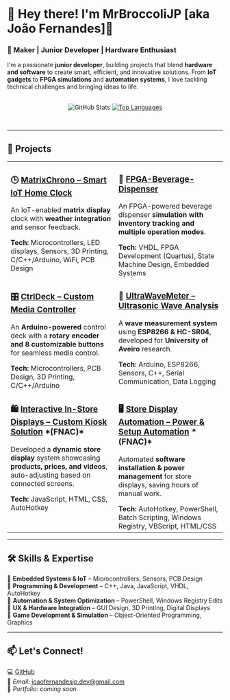 # 👋 Hey there! I'm MrBroccoliJP [aka João Fernandes]🌱  

### 🚀 Maker | Junior Developer | Hardware Enthusiast  

I'm a passionate **junior developer**, building projects that blend **hardware and software** to create smart, efficient, and innovative solutions. From **IoT gadgets** to **FPGA simulations** and **automation systems**, I love tackling technical challenges and bringing ideas to life.  
<br>
<center>

![GitHub Stats](https://github-readme-stats.vercel.app/api?username=MrBroccoliJP&show_icons=true&layout=compact&theme=vision-friendly-dark&rank_icon=github)
[![Top Languages](https://github-readme-stats.vercel.app/api/top-langs/?username=MrBroccoliJP&layout=compact&theme=vision-friendly-dark)](https://github.com/anuraghazra/github-readme-stats)

</center>

<br>

---

## 🔧 **Projects**  

<table>
  <tr>
    <td width="50%" valign="top">
      <h3>🕒 <a href="https://github.com/MrBroccoliJP/MatrixChrono">MatrixChrono – Smart IoT Home Clock</a></h3>
      <p>An IoT-enabled <b>matrix display</b> clock with <b>weather integration</b> and sensor feedback.</p>
      <b>Tech:</b> Microcontrollers, LED displays, Sensors, 3D Printing, C/C++/Arduino, WiFi, PCB Design
    </td>
    <td width="50%" valign="top">
      <h3>🥤 <a href="https://github.com/MrBroccoliJP/FPGA-Beverage-Dispenser">FPGA-Beverage-Dispenser</a></h3>
      <p>An FPGA-powered beverage dispenser <b>simulation with inventory tracking and multiple operation modes</b>.</p>
      <b>Tech:</b> VHDL, FPGA Development (Quartus), State Machine Design, Embedded Systems
    </td>
  </tr>
  <tr>
    <td width="50%" valign="top">
      <h3>🎛 <a href="https://github.com/MrBroccoliJP/CtrlDeck">CtrlDeck – Custom Media Controller</a></h3>
      <p>An <b>Arduino-powered</b> control deck with a <b>rotary encoder and 8 customizable buttons</b> for seamless media control.</p>
      <b>Tech:</b> Microcontrollers, PCB Design, 3D Printing, C/C++/Arduino
    </td>
    <td width="50%" valign="top">
      <h3>🌊 <a href="https://github.com/MrBroccoliJP/UltraWaveMeter">UltraWaveMeter – Ultrasonic Wave Analysis</a></h3>
      <p>A <b>wave measurement system</b> using <b>ESP8266 & HC-SR04</b>, developed for <b>University of Aveiro</b> research.</p>
      <b>Tech:</b> Arduino, ESP8266, Sensors, C++, Serial Communication, Data Logging
    </td>
  </tr>
  <tr>
    <td width="50%" valign="top">
      <h3>🛍 <a href="#">Interactive In-Store Displays – Custom Kiosk Solution</a> *(FNAC)*</h3>
      <p>Developed a <b>dynamic store display</b> system showcasing <b>products, prices, and videos</b>, auto-adjusting based on connected screens.</p>
      <b>Tech:</b> JavaScript, HTML, CSS, AutoHotkey
    </td>
    <td width="50%" valign="top">
      <h3>🖥 <a href="#">Store Display Automation – Power & Setup Automation</a> *(FNAC)*</h3>
      <p>Automated <b>software installation & power management</b> for store displays, saving hours of manual work.</p>
      <b>Tech:</b> AutoHotkey, PowerShell, Batch Scripting, Windows Registry, VBScript, HTML/CSS
    </td>
  </tr>
</table>


---
## 🛠 **Skills & Expertise**  

🔹 **Embedded Systems & IoT** – Microcontrollers, Sensors, PCB Design  
🔹 **Programming & Development** – C++, Java, JavaScript, VHDL, AutoHotkey  
🔹 **Automation & System Optimization** – PowerShell, Windows Registry Edits  
🔹 **UX & Hardware Integration** – GUI Design, 3D Printing, Digital Displays  
🔹 **Game Development & Simulation** – Object-Oriented Programming, Graphics  

---

## 📫 **Let's Connect!**  

💻 [GitHub](https://github.com/MrBroccoliJP)  
📧 *Email:* joaofernandesjp.dev@gmail.com  
🔗 *Portfolio:* *coming soon*

